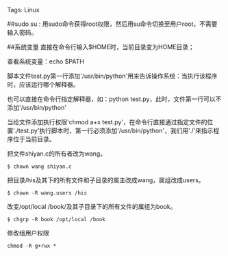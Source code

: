 Tags: Linux

##sudo su :
用sudo命令获得root权限，然后用su命令切换至用户root，不需要输入密码。

##系统变量
直接在命令行输入$HOME时，当前目录变为HOME目录；

查看系统变量：echo $PATH

脚本文件test.py第一行添加'/usr/bin/python'用来告诉操作系统：当执行该程序时，应该运行哪个解释器。

也可以直接在命令行指定解释器，如：python test.py，此时，文件第一行可以不添加'/usr/bin/python'

当给文件添加执行权限'chmod a+x test.py'，在命令行直接通过指定文件的位置'./test.py'执行脚本时，第一行必须添加'/usr/bin/python'，我们用'./'来指示程序位于当前目录。

把文件shiyan.c的所有者改为wang。 
    
    $ chown wang shiyan.c 

把目录/his及其下的所有文件和子目录的属主改成wang，属组改成users。 
    
    $ chown -R wang.users /his 
    
改变/opt/local /book/及其子目录下的所有文件的属组为book。

    $ chgrp -R book /opt/local /book 


修改组用户权限

    chmod -R g+rwx *


